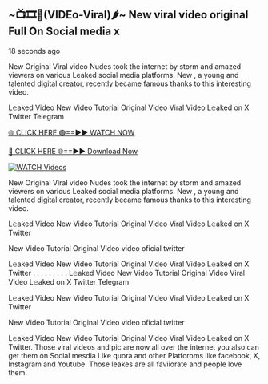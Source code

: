 ## ~📺🎞️👙(VIDEo-Viral)🌶~ New     viral video original Full On Social media x 

18 seconds ago

New     Original Viral video Nudes took the internet by storm and amazed viewers on various Leaked social media platforms. New    , a young and talented digital creator, recently became famous thanks to this interesting video.

L𝚎aked Video New     Video Tutorial Original Video Viral Video L𝚎aked on X Twitter Telegram

[🌐 CLICK HERE 🟢==►► WATCH NOW](https://cutt.ly/0rtR8jlR)

[🔴 CLICK HERE 🌐==►► Download Now](https://cutt.ly/SrtR4cwq)

[![WATCH Videos](https://i.imgur.com/dJHk4Zq.gif)](https://cutt.ly/0rtR8jlR)

New     Original Viral video Nudes took the internet by storm and amazed viewers on various Leaked social media platforms. New     , a young and talented digital creator, recently became famous thanks to this interesting video.

L𝚎aked Video New     Video Tutorial Original Video Viral Video L𝚎aked on X Twitter

New     Video Tutorial Original Video video oficial twitter

L𝚎aked Video New     Video Tutorial Original Video Viral Video L𝚎aked on X Twitter
. . . . . . . . . L𝚎aked Video New     Video Tutorial Original Video Viral Video L𝚎aked on X Twitter Telegram

L𝚎aked Video New     Video Tutorial Original Video Viral Video L𝚎aked on X Twitter

New      Video Tutorial Original Video video oficial twitter

L𝚎aked Video New      Video Tutorial Original Video Viral Video L𝚎aked on X Twitter.
Those viral videos and pic are now all over the internet you also can get them on Social mesdia Like quora and other Platforoms like facebook, X, Instagram and Youtube. Those leakes are all faviiorate and people love them.
